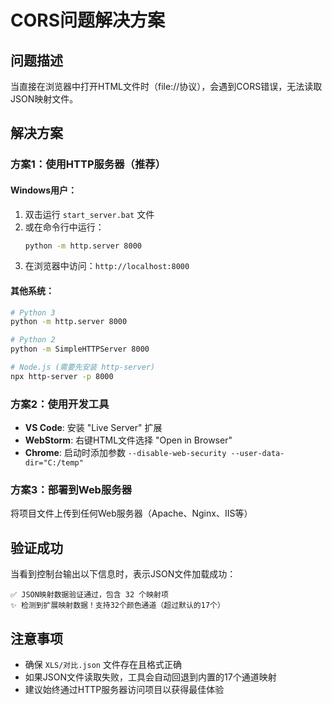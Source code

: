 # CORS问题解决方案

## 问题描述
当直接在浏览器中打开HTML文件时（file://协议），会遇到CORS错误，无法读取JSON映射文件。

## 解决方案

### 方案1：使用HTTP服务器（推荐）

#### Windows用户：
1. 双击运行 `start_server.bat` 文件
2. 或在命令行中运行：
   ```cmd
   python -m http.server 8000
   ```
3. 在浏览器中访问：`http://localhost:8000`

#### 其他系统：
```bash
# Python 3
python -m http.server 8000

# Python 2
python -m SimpleHTTPServer 8000

# Node.js (需要先安装 http-server)
npx http-server -p 8000
```

### 方案2：使用开发工具
- **VS Code**: 安装 "Live Server" 扩展
- **WebStorm**: 右键HTML文件选择 "Open in Browser"
- **Chrome**: 启动时添加参数 `--disable-web-security --user-data-dir="C:/temp"`

### 方案3：部署到Web服务器
将项目文件上传到任何Web服务器（Apache、Nginx、IIS等）

## 验证成功
当看到控制台输出以下信息时，表示JSON文件加载成功：
```
✅ JSON映射数据验证通过，包含 32 个映射项
✨ 检测到扩展映射数据！支持32个颜色通道（超过默认的17个）
```

## 注意事项
- 确保 `XLS/对比.json` 文件存在且格式正确
- 如果JSON文件读取失败，工具会自动回退到内置的17个通道映射
- 建议始终通过HTTP服务器访问项目以获得最佳体验

